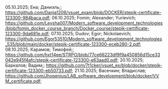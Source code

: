 05.10.2025; Ена; Даниэль;; https://github.com/Danja1206/vsuet_exam/blob/DOCKER/stepik-certificate-123300-984baca.pdf;
06.10.2025; Fomin; Alexander; Yurievich; https://github.com/Levsha007/Modern_software_development_technologies/blob/fomin_docker_course_branch/Docker_course/stepik-certificate-123300-9da681e.pdf;
07.10.2025; Dudov; Egor; Nickolaevich; https://github.com/Egor53510/Modern_software_development_technologies_535/blob/main/docker/stepik-certificate-123300-eceb280-2.pdf;
08.10.2025; Карамов; Тимофей;; https://github.com/hxt14ee/STRPO/blob/77ce66223df9f9a450856d15ce33042e945f4afc/stepik-certificate-123300-e63aad0.pdf;
20.10.2025;  Баркалов; Вадим;; https://github.com/7t1cker/vsuet_ex/blob/docker/stepik-certificate-123300-eb50733.pdf;
21.10.2025; Васечкин; Владислав; https://github.com/Jhopenius/LAB_software_development/blob/docker/VVM_certificate.pdf;
